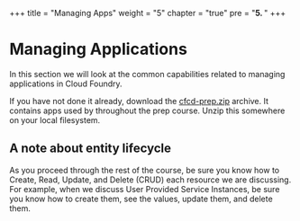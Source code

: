 +++
title = "Managing Apps"
weight = "5"
chapter = "true"
pre = "<b>5. </b>"
+++

# Managing Applications

In this section we will look at the common capabilities related to managing applications in Cloud Foundry.

If you have not done it already, download the [cfcd-prep.zip](/cfcd-prep.zip) archive. It contains apps used by throughout the prep course. Unzip this somewhere on your local filesystem.

## A note about entity lifecycle

As you proceed through the rest of the course, be sure you know how to Create, Read, Update, and Delete (CRUD) each resource we are discussing. For example, when we discuss User Provided Service Instances, be sure you know how to create them, see the values, update them, and delete them.

